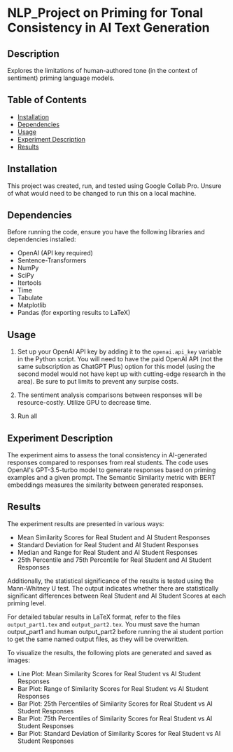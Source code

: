 # NLP_Project on Priming for Tonal Consistency in AI Text Generation


## Description

Explores the limitations of human-authored tone (in the context of sentiment) priming language models.

## Table of Contents

- [Installation](#installation)
- [Dependencies](#dependencies)
- [Usage](#usage)
- [Experiment Description](#experiment-description)
- [Results](#results)

## Installation

This project was created, run, and tested using Google Collab Pro. Unsure of what would need to be changed to run this on a local machine. 

## Dependencies

Before running the code, ensure you have the following libraries and dependencies installed:

- OpenAI (API key required)
- Sentence-Transformers
- NumPy
- SciPy
- Itertools
- Time
- Tabulate
- Matplotlib
- Pandas (for exporting results to LaTeX)

## Usage

1. Set up your OpenAI API key by adding it to the `openai.api_key` variable in the Python script. You will need to have the paid OpenAI API (not the same subscription as ChatGPT Plus) option for this model (using the second model would not have kept up with cutting-edge research in the area). Be sure to put limits to prevent any surpise costs.

2. The sentiment analysis comparisons between responses will be resource-costly. Utilize GPU to decrease time. 

3. Run all


## Experiment Description

The experiment aims to assess the tonal consistency in AI-generated responses compared to responses from real students. The code uses OpenAI's GPT-3.5-turbo model to generate responses based on priming examples and a given prompt. The Semantic Similarity metric with BERT embeddings measures the similarity between generated responses.

## Results

The experiment results are presented in various ways:

- Mean Similarity Scores for Real Student and AI Student Responses
- Standard Deviation for Real Student and AI Student Responses
- Median and Range for Real Student and AI Student Responses
- 25th Percentile and 75th Percentile for Real Student and AI Student Responses

Additionally, the statistical significance of the results is tested using the Mann-Whitney U test. The output indicates whether there are statistically significant differences between Real Student and AI Student Scores at each priming level.

For detailed tabular results in LaTeX format, refer to the files `output_part1.tex` and `output_part2.tex`.
You must save the human output_part1 and human output_part2 before running the ai student portion to get the same named output files, as they will be overwritten.

To visualize the results, the following plots are generated and saved as images:

- Line Plot: Mean Similarity Scores for Real Student vs AI Student Responses
- Bar Plot: Range of Similarity Scores for Real Student vs AI Student Responses
- Bar Plot: 25th Percentiles of Similarity Scores for Real Student vs AI Student Responses
- Bar Plot: 75th Percentiles of Similarity Scores for Real Student vs AI Student Responses
- Bar Plot: Standard Deviation of Similarity Scores for Real Student vs AI Student Responses


